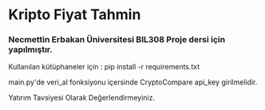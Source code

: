 # Kripto Fiyat Tahmin

### Necmettin Erbakan Üniversitesi BIL308 Proje dersi için yapılmıştır.

Kullanılan kütüphaneler için : pip install -r requirements.txt

main.py'de veri_al fonksiyonu içersinde CryptoCompare api_key girilmelidir.

Yatırım Tavsiyesi Olarak Değerlendirmeyiniz.
